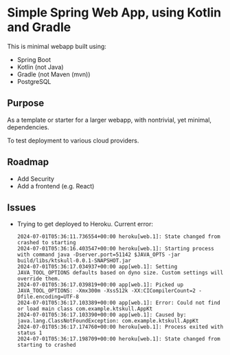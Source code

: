 # Simple Spring Web App, using Kotlin and Gradle

This is minimal webapp built using:

- Spring Boot
- Kotlin (not Java)
- Gradle (not Maven (mvn))
- PostgreSQL

## Purpose

As a template or starter for a larger webapp, with nontrivial, yet minimal, dependencies.

To test deployment to various cloud providers.

## Roadmap

- Add Security
- Add a frontend (e.g. React)

## Issues

- Trying to get deployed to Heroku. Current error:

  ```console
  2024-07-01T05:36:11.736554+00:00 heroku[web.1]: State changed from crashed to starting
  2024-07-01T05:36:16.403547+00:00 heroku[web.1]: Starting process with command java -Dserver.port=51142 $JAVA_OPTS -jar build/libs/ktskull-0.0.1-SNAPSHOT.jar
  2024-07-01T05:36:17.034937+00:00 app[web.1]: Setting JAVA_TOOL_OPTIONS defaults based on dyno size. Custom settings will override them.
  2024-07-01T05:36:17.039819+00:00 app[web.1]: Picked up JAVA_TOOL_OPTIONS: -Xmx300m -Xss512k -XX:CICompilerCount=2 -Dfile.encoding=UTF-8
  2024-07-01T05:36:17.103389+00:00 app[web.1]: Error: Could not find or load main class com.example.ktskull.AppKt
  2024-07-01T05:36:17.103390+00:00 app[web.1]: Caused by: java.lang.ClassNotFoundException: com.example.ktskull.AppKt
  2024-07-01T05:36:17.174760+00:00 heroku[web.1]: Process exited with status 1
  2024-07-01T05:36:17.198709+00:00 heroku[web.1]: State changed from starting to crashed
  ```
